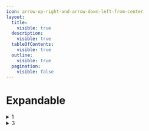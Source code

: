 ```yaml
---
icon: arrow-up-right-and-arrow-down-left-from-center
layout:
  title:
    visible: true
  description:
    visible: true
  tableOfContents:
    visible: true
  outline:
    visible: true
  pagination:
    visible: false
---
```


# Expandable

<details>

<summary>1</summary>

2

</details>

<details>

<summary>3</summary>

4

</details>

